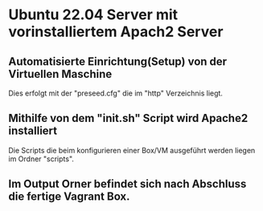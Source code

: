 # Ubuntu 22.04 Server mit vorinstalliertem Apach2 Server

## Automatisierte Einrichtung(Setup) von der Virtuellen Maschine
Dies erfolgt mit der "preseed.cfg" die im "http" Verzeichnis liegt.

## Mithilfe von dem "init.sh" Script wird Apache2 installiert
Die Scripts die beim konfigurieren einer Box/VM ausgeführt werden liegen im Ordner "scripts".

## Im Output Orner befindet sich nach Abschluss die fertige Vagrant Box.